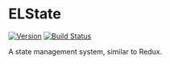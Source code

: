 # ELState

[![Version](https://img.shields.io/badge/version-v1.1.0-blue.svg)](https://github.com/Electrode-iOS/ELState/releases/latest)
[![Build Status](https://travis-ci.org/Electrode-iOS/ELState.svg?branch=master)](https://travis-ci.org/Electrode-iOS/ELState)

A state management system, similar to Redux.
